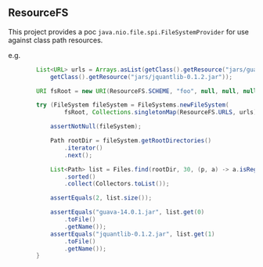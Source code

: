 ## ResourceFS

This project provides a poc `java.nio.file.spi.FileSystemProvider` for use against class path resources.

e.g.

```java
		List<URL> urls = Arrays.asList(getClass().getResource("jars/guava-14.0.1.jar"),
			getClass().getResource("jars/jquantlib-0.1.2.jar"));

		URI fsRoot = new URI(ResourceFS.SCHEME, "foo", null, null, null);

		try (FileSystem fileSystem = FileSystems.newFileSystem(
				fsRoot, Collections.singletonMap(ResourceFS.URLS, urls))) {

			assertNotNull(fileSystem);

			Path rootDir = fileSystem.getRootDirectories()
				.iterator()
				.next();

			List<Path> list = Files.find(rootDir, 30, (p, a) -> a.isRegularFile())
				.sorted()
				.collect(Collectors.toList());

			assertEquals(2, list.size());

			assertEquals("guava-14.0.1.jar", list.get(0)
				.toFile()
				.getName());
			assertEquals("jquantlib-0.1.2.jar", list.get(1)
				.toFile()
				.getName());
		}

```
